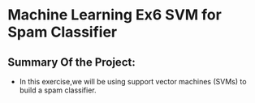 # Machine Learning Ex6 SVM for Spam Classifier

## Summary Of the Project: 
- In this exercise,we will be using support vector machines (SVMs) to build a spam classifier.